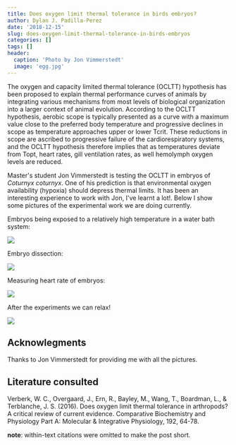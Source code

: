 ```yaml
---
title: Does oxygen limit thermal tolerance in birds embryos?
author: Dylan J. Padilla-Perez
date: '2018-12-15'
slug: does-oxygen-limit-thermal-tolerance-in-birds-embryos
categories: []
tags: []
header:
  caption: 'Photo by Jon Vimmerstedt'
  image: 'egg.jpg'
---
```


The oxygen and capacity limited thermal tolerance (OCLTT) hypothesis has been proposed to explain thermal performance curves of animals by integrating various mechanisms from most levels of biological organization into a larger context of animal evolution. According to the OCLTT hypothesis, aerobic scope is typically presented as a curve with a maximum value close to the preferred body temperature and progressive declines in scope as temperature approaches upper or lower Tcrit. These reductions in scope are ascribed to progressive failure of the cardiorespiratory systems, and the OCLTT hypothesis therefore implies that as temperatures deviate from Topt, heart rates, gill ventilation rates, as well hemolymph oxygen levels are reduced. 

Master's student Jon Vimmerstedt is testing the OCLTT in embryos of *Coturnyx coturnyx*. One of his prediction is that environmental oxygen availability (hypoxia) should depress thermal limits. It has been an interesting experience to work with Jon, I've learnt a lot!. Below I show some pictures of the experimental work we are doing currently. 

Embryos being exposed to a relatively high temperature in a water bath system:

![](/img/set-up.jpg)

Embryo dissection:

![](/img/embryos.jpg)

Measuring heart rate of embryos:

![](/img/heart_rate.jpg)

After the experiments we can relax!

![](/img/jon_me.jpg)


## Acknowlegments

Thanks to Jon Vimmerstedt for providing me with all the pictures.


## Literature consulted

Verberk, W. C., Overgaard, J., Ern, R., Bayley, M., Wang, T., Boardman, L., & Terblanche, J. S. (2016). Does oxygen limit thermal tolerance in arthropods? A critical review of current evidence. Comparative Biochemistry and Physiology Part A: Molecular & Integrative Physiology, 192, 64-78.

**note**: within-text citations were omitted to make the post short.
